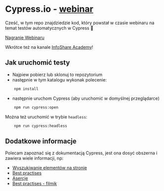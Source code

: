 # Cypress.io - [webinar](https://www.facebook.com/infoshareacademy/videos/559972424930641/)


Cześć, w tym repo znajdziedzie kod, który powstał w czasie webinaru na temat testów automatycznych w Cypress 🙂

[Nagranie Webinaru](https://www.facebook.com/infoshareacademy/videos/559972424930641/)

Wkrótce też na kanale [InfoShare Academy](https://www.youtube.com/channel/UC5wCWXYVEXlQ8Fay9UcF7bw)!

## Jak uruchomić testy

- Najpiew pobierz lub sklonuj to repozytorium 
- następnie w tym katalogu wykonak polecenie:  
```bash
    npm install
```
- następnie uruchom Cypress (aby uruchomić w domyślnej przeglądarce)
``` bash
    npm run cypress:open
```


Można też uruchomić w trybie `headless`:
```bash 
    npm run cypress:headless
```


## Dodatkowe informacje

Polecam zapoznać się z dokumentacją Cypress, jest ona dosyć obszerna i zawiera wiele informacji, np: 
- [Wyszukiwanie elementów na stronie](https://docs.cypress.io/api/commands/get.html)
- [Best practises](https://docs.cypress.io/guides/references/best-practices.html)
- [Asercje](https://docs.cypress.io/guides/references/assertions.html)
- [Best practises - filmik](https://www.youtube.com/watch?v=5XQOK0v_YRE)
